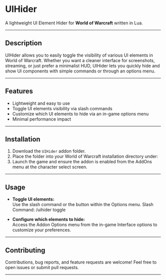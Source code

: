 # UIHider

A lightweight UI Element Hider for **World of Warcraft** written in Lua.

---

## Description

UIHider allows you to easily toggle the visibility of various UI elements in World of Warcraft. Whether you want a cleaner interface for screenshots, streaming, or just prefer a minimalist HUD, UIHider lets you quickly hide and show UI components with simple commands or through an options menu.

---

## Features

- Lightweight and easy to use
- Toggle UI elements visibility via slash commands
- Customize which UI elements to hide via an in-game options menu
- Minimal performance impact

---

## Installation

1. Download the `UIHider` addon folder.
2. Place the folder into your World of Warcraft installation directory under:
3. Launch the game and ensure the addon is enabled from the AddOns menu at the character select screen.

---

## Usage

- **Toggle UI elements:**  
Use the slash command or the button within the Options menu.
Slash Command: /uihider toggle

- **Configure which elements to hide:**  
Access the Addon Options menu from the in-game Interface options to customize your preferences.

---

## Contributing

Contributions, bug reports, and feature requests are welcome! Feel free to open issues or submit pull requests.

---
